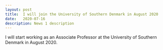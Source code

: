 ```yaml
---
layout: post
title:  I will join the University of Southern Denmark in August 2020
date:   2020-07-16
description: News 1 description
---
```

I will start working as an Associate Professor at the University of Southern Denmark in August 2020.
